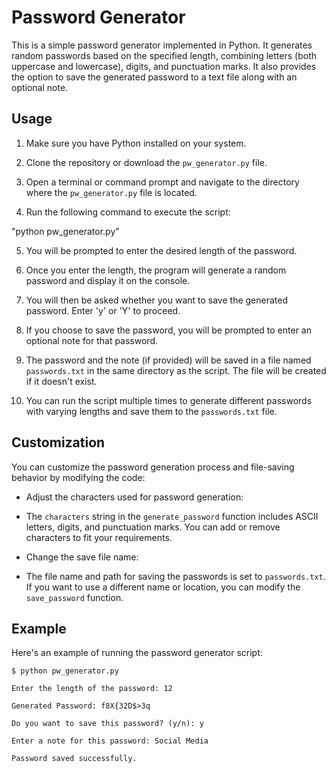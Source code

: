 # Password Generator

This is a simple password generator implemented in Python. It generates random passwords based on the specified length, combining letters (both uppercase and lowercase), digits, and punctuation marks. It also provides the option to save the generated password to a text file along with an optional note.

## Usage

1. Make sure you have Python installed on your system.

2. Clone the repository or download the `pw_generator.py` file.

3. Open a terminal or command prompt and navigate to the directory where the `pw_generator.py` file is located.

4. Run the following command to execute the script:

"python pw_generator.py"


5. You will be prompted to enter the desired length of the password.

6. Once you enter the length, the program will generate a random password and display it on the console.

7. You will then be asked whether you want to save the generated password. Enter 'y' or 'Y' to proceed.

8. If you choose to save the password, you will be prompted to enter an optional note for that password.

9. The password and the note (if provided) will be saved in a file named `passwords.txt` in the same directory as the script. The file will be created if it doesn't exist.

10. You can run the script multiple times to generate different passwords with varying lengths and save them to the `passwords.txt` file.

## Customization

You can customize the password generation process and file-saving behavior by modifying the code:

- Adjust the characters used for password generation:
- The `characters` string in the `generate_password` function includes ASCII letters, digits, and punctuation marks. You can add or remove characters to fit your requirements.

- Change the save file name:
- The file name and path for saving the passwords is set to `passwords.txt`. If you want to use a different name or location, you can modify the `save_password` function.

## Example

Here's an example of running the password generator script:
    
    
    $ python pw_generator.py

    Enter the length of the password: 12
    
    Generated Password: f8X{32D$>3q
    
    Do you want to save this password? (y/n): y
    
    Enter a note for this password: Social Media
    
    Password saved successfully.
